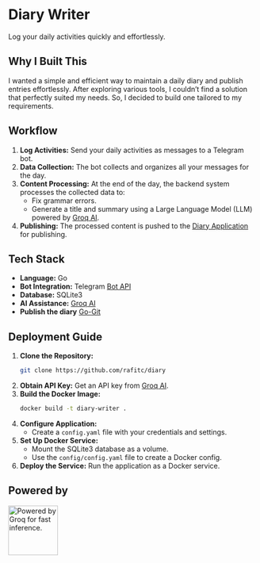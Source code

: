 # Diary Writer

Log your daily activities quickly and effortlessly.

## Why I Built This

I wanted a simple and efficient way to maintain a daily diary and publish entries effortlessly. After exploring various tools, I couldn’t find a solution that perfectly suited my needs. So, I decided to build one tailored to my requirements.

## Workflow

1. **Log Activities:** Send your daily activities as messages to a Telegram bot.
2. **Data Collection:** The bot collects and organizes all your messages for the day.
3. **Content Processing:** At the end of the day, the backend system processes the collected data to:
   - Fix grammar errors.
   - Generate a title and summary using a Large Language Model (LLM) powered by [Groq AI](https://groq.com).
4. **Publishing:** The processed content is pushed to the [Diary Application](https://github.com/rafitc/diary) for publishing.

## Tech Stack

- **Language:** Go
- **Bot Integration:** Telegram [Bot API](https://pkg.go.dev/github.com/go-telegram/bot)
- **Database:** SQLite3
- **AI Assistance:** [Groq AI](https://groq.com)
- **Publish the diary** [Go-Git](https://pkg.go.dev/github.com/go-git/go-git/v5)

## Deployment Guide

1. **Clone the Repository:**
   ```bash
   git clone https://github.com/rafitc/diary
   ```
2. **Obtain API Key:** Get an API key from [Groq AI](https://groq.com).
3. **Build the Docker Image:**
   ```bash
   docker build -t diary-writer .
   ```
4. **Configure Application:**
   - Create a `config.yaml` file with your credentials and settings.
5. **Set Up Docker Service:**
   - Mount the SQLite3 database as a volume.
   - Use the `config/config.yaml` file to create a Docker config.
6. **Deploy the Service:** Run the application as a Docker service.

## Powered by

<a href="https://groq.com" target="_blank" rel="noopener noreferrer">
    <img
        src="https://groq.com/wp-content/uploads/2024/03/PBG-mark1-color.svg"
        alt="Powered by Groq for fast inference."
        width="100"
    />
</a>
